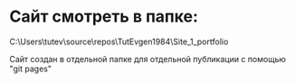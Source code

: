 # Сайт смотреть в папке:

C:\Users\tutev\source\repos\TutEvgen1984\Site_1_portfolio

Сайт создан в отдельной папке для отдельной публикации с помощью "git pages"